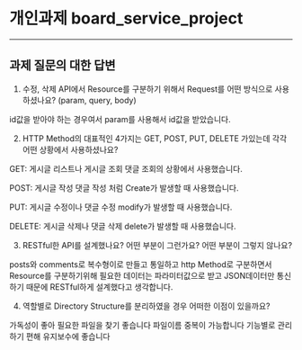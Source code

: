 # 개인과제 board_service_project
---

## 과제 질문의 대한 답변

1. 수정, 삭제 API에서 Resource를 구분하기 위해서 Request를 어떤 방식으로 사용하셨나요? (param, query, body)

id값을 받아야 하는 경우여서 param를 사용해서 id값을 받았습니다.

2. HTTP Method의 대표적인 4가지는 GET, POST, PUT, DELETE 가있는데 각각 어떤 상황에서 사용하셨나요?

GET: 게시글 리스트나 게시글 조회 댓글 조회의 상황에서 사용했습니다.

POST: 게시글 작성 댓글 작성 처럼 Create가 발생할 때 사용했습니다.

PUT: 게시글 수정이나 댓글 수정 modify가 발생할 때 사용했습니다.

DELETE: 게시글 삭제나 댓글 삭제 delete가 발생할 때 사용했습니다.

3. RESTful한 API를 설계했나요? 어떤 부분이 그런가요? 어떤 부분이 그렇지 않나요?

posts와 comments로 복수형이로 만들고 통일하고 http Method로 구분하면서 Resource를 구분하기위해 필요한 데이터는 파라미터값으로 받고
JSON데이터만 통신하기 때문에 RESTful하게 설계했다고 생각합니다.

4. 역할별로 Directory Structure를 분리하였을 경우 어떠한 이점이 있을까요?

가독성이 좋아 필요한 파일을 찾기 좋습니다
파일이름 중복이 가능합니다
기능별로 관리하기 편해 유지보수에 좋습니다
